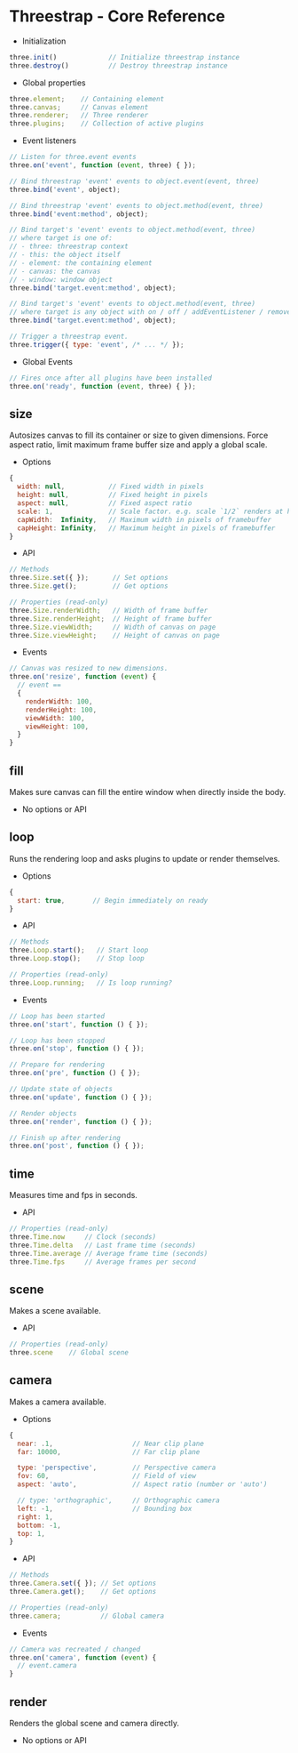 Threestrap - Core Reference
===

* Initialization

```javascript
three.init()             // Initialize threestrap instance
three.destroy()          // Destroy threestrap instance
```

* Global properties

```javascript
three.element;    // Containing element
three.canvas;     // Canvas element
three.renderer;   // Three renderer
three.plugins;    // Collection of active plugins
````

* Event listeners

```javascript
// Listen for three.event events
three.on('event', function (event, three) { });
```

```javascript
// Bind threestrap 'event' events to object.event(event, three)
three.bind('event', object);
```

```javascript
// Bind threestrap 'event' events to object.method(event, three)
three.bind('event:method', object);
```

```javascript
// Bind target's 'event' events to object.method(event, three)
// where target is one of:
// - three: threestrap context
// - this: the object itself
// - element: the containing element
// - canvas: the canvas
// - window: window object
three.bind('target.event:method', object);
```

```javascript
// Bind target's 'event' events to object.method(event, three)
// where target is any object with on / off / addEventListener / removeEventListener methods.
three.bind('target.event:method', object);
```

```javascript
// Trigger a threestrap event.
three.trigger({ type: 'event', /* ... */ });
```

* Global Events

```javascript
// Fires once after all plugins have been installed
three.on('ready', function (event, three) { });
```

size
---
Autosizes canvas to fill its container or size to given dimensions. Force aspect ratio, limit maximum frame buffer size and apply a global scale.

* Options

```javascript
{
  width: null,           // Fixed width in pixels
  height: null,          // Fixed height in pixels
  aspect: null,          // Fixed aspect ratio
  scale: 1,              // Scale factor. e.g. scale `1/2` renders at half resolution.
  capWidth:  Infinity,   // Maximum width in pixels of framebuffer
  capHeight: Infinity,   // Maximum height in pixels of framebuffer
}
```

* API

```javascript
// Methods
three.Size.set({ });      // Set options
three.Size.get();         // Get options

// Properties (read-only)
three.Size.renderWidth;   // Width of frame buffer
three.Size.renderHeight;  // Height of frame buffer
three.Size.viewWidth;     // Width of canvas on page
three.Size.viewHeight;    // Height of canvas on page
```

* Events

```javascript
// Canvas was resized to new dimensions.
three.on('resize', function (event) {
  // event ==
  {
    renderWidth: 100,
    renderHeight: 100,
    viewWidth: 100,
    viewHeight: 100,
  }
}
```

fill
---
Makes sure canvas can fill the entire window when directly inside the body.

* No options or API

loop
---
Runs the rendering loop and asks plugins to update or render themselves.

* Options

```javascript
{
  start: true,       // Begin immediately on ready
}
```

* API

```javascript
// Methods
three.Loop.start();   // Start loop
three.Loop.stop();    // Stop loop

// Properties (read-only)
three.Loop.running;   // Is loop running?
```

* Events

```javascript
// Loop has been started
three.on('start', function () { });

// Loop has been stopped
three.on('stop', function () { });

// Prepare for rendering
three.on('pre', function () { });

// Update state of objects
three.on('update', function () { });

// Render objects
three.on('render', function () { });

// Finish up after rendering
three.on('post', function () { });
```

time
---
Measures time and fps in seconds.

* API

```javascript
// Properties (read-only)
three.Time.now     // Clock (seconds)
three.Time.delta   // Last frame time (seconds)
three.Time.average // Average frame time (seconds)
three.Time.fps     // Average frames per second
```

scene
---
Makes a scene available.

* API

```javascript
// Properties (read-only)
three.scene    // Global scene
```

camera
---
Makes a camera available.

* Options

```javascript
{
  near: .1,                    // Near clip plane
  far: 10000,                  // Far clip plane

  type: 'perspective',         // Perspective camera
  fov: 60,                     // Field of view
  aspect: 'auto',              // Aspect ratio (number or 'auto')

  // type: 'orthographic',     // Orthographic camera
  left: -1,                    // Bounding box
  right: 1,                      
  bottom: -1,
  top: 1,
}
```

* API

```javascript
// Methods
three.Camera.set({ }); // Set options
three.Camera.get();    // Get options

// Properties (read-only)
three.camera;          // Global camera
```

* Events

```javascript
// Camera was recreated / changed
three.on('camera', function (event) {
  // event.camera
}
```

render
---
Renders the global scene and camera directly.

* No options or API
